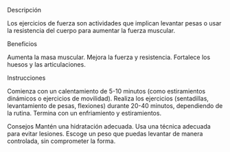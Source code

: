 Descripción

Los ejercicios de fuerza son actividades que implican levantar pesas o usar la resistencia del cuerpo para aumentar la fuerza muscular.

Beneficios

Aumenta la masa muscular.
Mejora la fuerza y resistencia.
Fortalece los huesos y las articulaciones.

Instrucciones

Comienza con un calentamiento de 5-10 minutos (como estiramientos dinámicos o ejercicios de movilidad).
Realiza los ejercicios (sentadillas, levantamiento de pesas, flexiones) durante 20-40 minutos, dependiendo de la rutina.
Termina con un enfriamiento y estiramientos.

Consejos
Mantén una hidratación adecuada.
Usa una técnica adecuada para evitar lesiones.
Escoge un peso que puedas levantar de manera controlada, sin comprometer la forma.